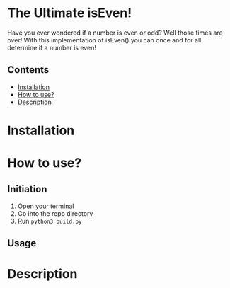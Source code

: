 # The Ultimate isEven!

Have you ever wondered if a number is even or odd? Well those times are over! With this implementation of isEven() you can once and for all determine if a number is even!

## Contents
* [Installation](#Installation)
* [How to use?](#HowToUse)
* [Description](#Description)

# Installation <a name="Installation"></a>

# How to use? <a name="HowToUse"></a>

## Initiation

1. Open your terminal
2. Go into the repo directory
3. Run `python3 build.py`

## Usage

# Description <a name="Description"></a>
